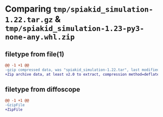 # Comparing `tmp/spiakid_simulation-1.22.tar.gz` & `tmp/spiakid_simulation-1.23-py3-none-any.whl.zip`

## filetype from file(1)

```diff
@@ -1 +1 @@
-gzip compressed data, was "spiakid_simulation-1.22.tar", last modified: Thu May 16 12:51:41 2024, max compression
+Zip archive data, at least v2.0 to extract, compression method=deflate
```

## filetype from diffoscope

```diff
@@ -1 +1 @@
-GzipFile
+ZipFile
```

